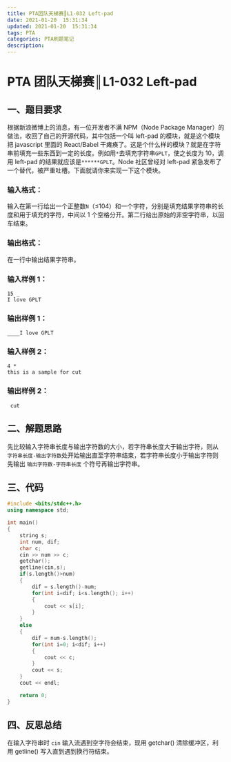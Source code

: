 ```yaml
---
title: PTA团队天梯赛║L1-032 Left-pad
date: 2021-01-20  15:31:34
updated: 2021-01-20  15:31:34
tags: PTA
categories: PTA刷题笔记
description:
---
```


# PTA 团队天梯赛║L1-032 **Left-pad**

## 一、题目要求

根据新浪微博上的消息，有一位开发者不满 NPM（Node Package Manager）的做法，收回了自己的开源代码，其中包括一个叫 left-pad 的模块，就是这个模块把 javascript 里面的 React/Babel 干瘫痪了。这是个什么样的模块？就是在字符串前填充一些东西到一定的长度。例如用`*`去填充字符串`GPLT`，使之长度为 10，调用 left-pad 的结果就应该是`******GPLT`。Node 社区曾经对 left-pad 紧急发布了一个替代，被严重吐槽。下面就请你来实现一下这个模块。

### 输入格式：

输入在第一行给出一个正整数`N`（≤104）和一个字符，分别是填充结果字符串的长度和用于填充的字符，中间以 1 个空格分开。第二行给出原始的非空字符串，以回车结束。

### 输出格式：

在一行中输出结果字符串。

### 输入样例 1：

```in
15 _
I love GPLT
```

### 输出样例 1：

```out
____I love GPLT
```

### 输入样例 2：

```
4 *
this is a sample for cut
```

### 输出样例 2：

```out
 cut
```

## 二、解题思路

先比较输入字符串长度与输出字符数的大小，若字符串长度大于输出字符，则从 `字符串长度-输出字符数`处开始输出直至字符串结束，若字符串长度小于输出字符则先输出 `输出字符数-字符串长度` 个符号再输出字符串。

## 三、代码

```cpp
#include <bits/stdc++.h>
using namespace std;

int main()
{
    string s;
    int num, dif;
    char c;
    cin >> num >> c;
    getchar();
    getline(cin,s);
    if(s.length()>num)
    {
        dif = s.length()-num;
        for(int i=dif; i<s.length(); i++)
        {
            cout << s[i];
        }
    }
    else
    {
        dif = num-s.length();
        for(int i=0; i<dif; i++)
        {
            cout << c;
        }
        cout << s;
    }
    cout << endl;

    return 0;
}

```

## 四、反思总结

在输入字符串时 `cin` 输入流遇到空字符会结束，现用 getchar() 清除缓冲区，利用 getline() 写入直到遇到换行符结束。